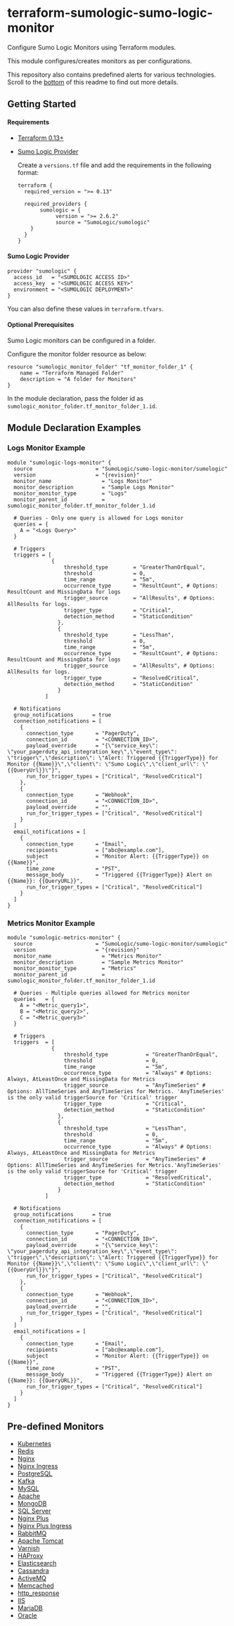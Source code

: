 # terraform-sumologic-sumo-logic-monitor

Configure Sumo Logic Monitors using Terraform modules.

This module configures/creates monitors as per configurations.

This repository also contains predefined alerts for various technologies. Scroll to the [bottom](https://github.com/SumoLogic/terraform-sumologic-sumo-logic-monitor#pre-defined-monitors) of this readme to find out more details.

## Getting Started

#### Requirements

* [Terraform 0.13+](https://www.terraform.io/downloads.html)
* [Sumo Logic Provider](https://registry.terraform.io/providers/SumoLogic/sumologic/latest/docs)


    Create a `versions.tf` file and add the requirements in the following format:

    ```shell
    terraform {
      required_version = ">= 0.13"

      required_providers {
           sumologic = {
                version = ">= 2.6.2"
                source = "SumoLogic/sumologic"
        }
      }
    }
    ```

#### Sumo Logic Provider

```shell
provider "sumologic" {
  access_id   = "<SUMOLOGIC ACCESS ID>"
  access_key  = "<SUMOLOGIC ACCESS KEY>"
  environment = "<SUMOLOGIC DEPLOYMENT>"
}
```
You can also define these values in `terraform.tfvars`.
#### Optional Prerequisites

Sumo Logic monitors can be configured in a folder.

Configure the monitor folder resource as below:

```shell
resource "sumologic_monitor_folder" "tf_monitor_folder_1" {
    name = "Terraform Managed Folder"
    description = "A folder for Monitors"
}
```

In the module declaration, pass the folder id as `sumologic_monitor_folder.tf_monitor_folder_1.id`.

## Module Declaration Examples

### Logs Monitor Example

```shell
module "sumologic-logs-monitor" {
  source                    = "SumoLogic/sumo-logic-monitor/sumologic"
  version                   = "{revision}"
  monitor_name                = "Logs Monitor"
  monitor_description         = "Sample Logs Monitor"
  monitor_monitor_type        = "Logs"
  monitor_parent_id           = sumologic_monitor_folder.tf_monitor_folder_1.id

  # Queries - Only one query is allowed for Logs monitor
  queries = {
    A = "<Logs Query>"
  }

  # Triggers
  triggers = [
              {
                  threshold_type        = "GreaterThanOrEqual",
                  threshold             = 0,
                  time_range            = "5m",
                  occurrence_type       = "ResultCount", # Options: ResultCount and MissingData for logs
                  trigger_source        = "AllResults", # Options: AllResults for logs.
                  trigger_type          = "Critical",
                  detection_method      = "StaticCondition"
                },
                {
                  threshold_type        = "LessThan",
                  threshold             = 0,
                  time_range            = "5m",
                  occurrence_type       = "ResultCount", # Options: ResultCount and MissingData for logs
                  trigger_source        = "AllResults", # Options: AllResults for logs.
                  trigger_type          = "ResolvedCritical",
                  detection_method      = "StaticCondition"
                }
            ]

  # Notifications
  group_notifications      = true
  connection_notifications = [
    {
      connection_type       = "PagerDuty",
      connection_id         = "<CONNECTION_ID>",
      payload_override      = "{\"service_key\": \"your_pagerduty_api_integration_key\",\"event_type\": \"trigger\",\"description\": \"Alert: Triggered {{TriggerType}} for Monitor {{Name}}\",\"client\": \"Sumo Logic\",\"client_url\": \"{{QueryUrl}}\"}",
      run_for_trigger_types = ["Critical", "ResolvedCritical"]
    },
    {
      connection_type       = "Webhook",
      connection_id         = "<CONNECTION_ID>",
      payload_override      = "",
      run_for_trigger_types = ["Critical", "ResolvedCritical"]
    }
  ]
  email_notifications = [
    {
      connection_type       = "Email",
      recipients            = ["abc@example.com"],
      subject               = "Monitor Alert: {{TriggerType}} on {{Name}}",
      time_zone             = "PST",
      message_body          = "Triggered {{TriggerType}} Alert on {{Name}}: {{QueryURL}}",
      run_for_trigger_types = ["Critical", "ResolvedCritical"]
    }
  ]
}
```
### Metrics Monitor Example

```shell
module "sumologic-metrics-monitor" {
  source                    = "SumoLogic/sumo-logic-monitor/sumologic"
  version                   = "{revision}"
  monitor_name                = "Metrics Monitor"
  monitor_description         = "Sample Metrics Monitor"
  monitor_monitor_type        = "Metrics"
  monitor_parent_id           = sumologic_monitor_folder.tf_monitor_folder_1.id

  # Queries - Multiple queries allowed for Metrics monitor
  queries   = {
    A = "<Metric_query1>",
    B = "<Metric_query2>",
    C = "<Metric_query3>"
  }

  # Triggers
  triggers  = [
              {
                  threshold_type            = "GreaterThanOrEqual",
                  threshold                 = 0,
                  time_range                = "5m",
                  occurrence_type           = "Always" # Options: Always, AtLeastOnce and MissingData for Metrics
                  trigger_source            = "AnyTimeSeries" # Options: AllTimeSeries and AnyTimeSeries for Metrics. 'AnyTimeSeries' is the only valid triggerSource for 'Critical' trigger
                  trigger_type              = "Critical",
                  detection_method          = "StaticCondition"
                },
                {
                  threshold_type            = "LessThan",
                  threshold                 = 0,
                  time_range                = "5m",
                  occurrence_type           = "Always" # Options: Always, AtLeastOnce and MissingData for Metrics
                  trigger_source            = "AnyTimeSeries" # Options: AllTimeSeries and AnyTimeSeries for Metrics.'AnyTimeSeries' is the only valid triggerSource for 'Critical' trigger
                  trigger_type              = "ResolvedCritical",
                  detection_method          = "StaticCondition"
                }
            ]

  # Notifications
  group_notifications      = true
  connection_notifications = [
    {
      connection_type       = "PagerDuty",
      connection_id         = "<CONNECTION_ID>",
      payload_override      = "{\"service_key\": \"your_pagerduty_api_integration_key\",\"event_type\": \"trigger\",\"description\": \"Alert: Triggered {{TriggerType}} for Monitor {{Name}}\",\"client\": \"Sumo Logic\",\"client_url\": \"{{QueryUrl}}\"}",
      run_for_trigger_types = ["Critical", "ResolvedCritical"]
    },
    {
      connection_type       = "Webhook",
      connection_id         = "<CONNECTION_ID>",
      payload_override      = "",
      run_for_trigger_types = ["Critical", "ResolvedCritical"]
    }
  ]
  email_notifications = [
    {
      connection_type       = "Email",
      recipients            = ["abc@example.com"],
      subject               = "Monitor Alert: {{TriggerType}} on {{Name}}",
      time_zone             = "PST",
      message_body          = "Triggered {{TriggerType}} Alert on {{Name}}: {{QueryURL}}",
      run_for_trigger_types = ["Critical", "ResolvedCritical"]
    }
  ]
}
```
## Pre-defined Monitors

- [Kubernetes](https://github.com/SumoLogic/terraform-sumologic-sumo-logic-monitor/tree/main/monitor_packages/kubernetes)
- [Redis](https://github.com/SumoLogic/terraform-sumologic-sumo-logic-monitor/tree/main/monitor_packages/redis)
- [Nginx](https://github.com/SumoLogic/terraform-sumologic-sumo-logic-monitor/tree/main/monitor_packages/nginx)
- [Nginx Ingress](https://github.com/SumoLogic/terraform-sumologic-sumo-logic-monitor/tree/main/monitor_packages/nginx-ingress)
- [PostgreSQL](https://github.com/SumoLogic/terraform-sumologic-sumo-logic-monitor/tree/main/monitor_packages/postgresql)
- [Kafka](https://github.com/SumoLogic/terraform-sumologic-sumo-logic-monitor/tree/main/monitor_packages/Kafka)
- [MySQL](https://github.com/SumoLogic/terraform-sumologic-sumo-logic-monitor/tree/main/monitor_packages/mysql)
- [Apache](https://github.com/SumoLogic/terraform-sumologic-sumo-logic-monitor/tree/main/monitor_packages/apache)
- [MongoDB](https://github.com/SumoLogic/terraform-sumologic-sumo-logic-monitor/tree/main/monitor_packages/MongoDB)
- [SQL Server](https://github.com/SumoLogic/terraform-sumologic-sumo-logic-monitor/tree/main/monitor_packages/SQLServer)
- [Nginx Plus](https://github.com/SumoLogic/terraform-sumologic-sumo-logic-monitor/tree/main/monitor_packages/nginx-plus)
- [Nginx Plus Ingress](https://github.com/SumoLogic/terraform-sumologic-sumo-logic-monitor/tree/main/monitor_packages/nginx-plus-ingress)
- [RabbitMQ](https://github.com/SumoLogic/terraform-sumologic-sumo-logic-monitor/tree/main/monitor_packages/RabbitMQ)
- [Apache Tomcat](https://github.com/SumoLogic/terraform-sumologic-sumo-logic-monitor/tree/main/monitor_packages/ApacheTomcat)
- [Varnish](https://github.com/SumoLogic/terraform-sumologic-sumo-logic-monitor/tree/main/monitor_packages/Varnish)
- [HAProxy](https://github.com/SumoLogic/terraform-sumologic-sumo-logic-monitor/blob/main/monitor_packages/haproxy)
- [Elasticsearch](https://github.com/SumoLogic/terraform-sumologic-sumo-logic-monitor/tree/main/monitor_packages/Elasticsearch)
- [Cassandra](https://github.com/SumoLogic/terraform-sumologic-sumo-logic-monitor/tree/main/monitor_packages/Cassandra)
- [ActiveMQ](https://github.com/SumoLogic/terraform-sumologic-sumo-logic-monitor/tree/main/monitor_packages/ActiveMQ)
- [Memcached](https://github.com/SumoLogic/terraform-sumologic-sumo-logic-monitor/tree/main/monitor_packages/Memcached)
- [http_response](./monitor_packages/http_response)
- [IIS](https://github.com/SumoLogic/terraform-sumologic-sumo-logic-monitor/tree/main/monitor_packages/IIS)
- [MariaDB](./monitor_packages/MariaDB)
- [Oracle](./monitor_packages/Oracle)

